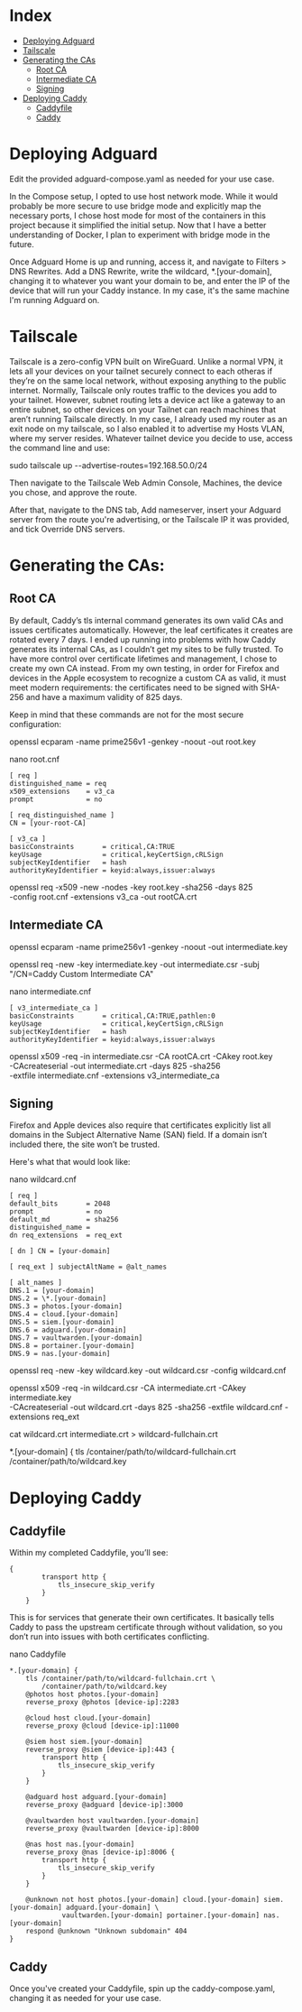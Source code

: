 # Index

- [Deploying Adguard](#deploying-adguard)
- [Tailscale](#tailscale)
- [Generating the CAs](#generating-the-cas)
    - [Root CA](#root-ca)
    - [Intermediate CA](#intermediate-ca)
    - [Signing](#signing)
- [Deploying Caddy](#deploying-caddy)
    - [Caddyfile](#caddyfile)
    - [Caddy](#caddy)

# Deploying Adguard

Edit the provided adguard-compose.yaml as needed for your use case.

In the Compose setup, I opted to use host network mode. While it would probably be more secure to use bridge mode and explicitly map the necessary ports, I chose host mode for most of the containers in this project because it simplified the initial setup. Now that I have a better understanding of Docker, I plan to experiment with bridge mode in the future.

Once Adguard Home is up and running, access it, and navigate to Filters > DNS Rewrites. Add a DNS Rewrite, write the wildcard, *.[your-domain], changing it to whatever you want your domain to be, and enter the IP of the device that will run your Caddy instance. In my case, it's the same machine I'm running Adguard on. 

# Tailscale

Tailscale is a zero-config VPN built on WireGuard. Unlike a normal VPN, it lets all your devices on your tailnet securely connect to each otheras if they’re on the same local network, without exposing anything to the public internet. Normally, Tailscale only routes traffic to the devices you add to your tailnet. However, subnet routing lets a device act like a gateway to an entire subnet, so other devices on your Tailnet can reach machines that aren’t running Tailscale directly. In my case, I already used my router as an exit node on my tailscale, so I also enabled it to advertise my Hosts VLAN, where my server resides. Whatever tailnet device you decide to use, access the command line and use:

sudo tailscale up --advertise-routes=192.168.50.0/24

Then navigate to the Tailscale Web Admin Console, Machines, the device you chose, and approve the route.

After that, navigate to the DNS tab, Add nameserver, insert your Adguard server from the route you're advertising, or the Tailscale IP it was provided, and tick Override DNS servers.

# Generating the CAs:

## Root CA

By default, Caddy’s tls internal command generates its own valid CAs and issues certificates automatically. However, the leaf certificates it creates are rotated every 7 days. I ended up running into problems with how Caddy generates its internal CAs, as I couldn’t get my sites to be fully trusted. To have more control over certificate lifetimes and management, I chose to create my own CA instead. From my own testing, in order for Firefox and devices in the Apple ecosystem to recognize a custom CA as valid, it must meet modern requirements: the certificates need to be signed with SHA-256 and have a maximum validity of 825 days.

Keep in mind that these commands are not for the most secure configuration:

openssl ecparam -name prime256v1 -genkey -noout -out root.key

nano root.cnf

```
[ req ]
distinguished_name = req
x509_extensions    = v3_ca
prompt             = no

[ req_distinguished_name ]
CN = [your-root-CA]

[ v3_ca ]
basicConstraints       = critical,CA:TRUE
keyUsage               = critical,keyCertSign,cRLSign
subjectKeyIdentifier   = hash
authorityKeyIdentifier = keyid:always,issuer:always
```

openssl req -x509 -new -nodes -key root.key -sha256 -days 825 \
-config root.cnf -extensions v3_ca -out rootCA.crt

## Intermediate CA

openssl ecparam -name prime256v1 -genkey -noout -out intermediate.key

openssl req -new -key intermediate.key -out intermediate.csr -subj "/CN=Caddy Custom Intermediate CA"

nano intermediate.cnf

```
[ v3_intermediate_ca ]
basicConstraints       = critical,CA:TRUE,pathlen:0
keyUsage               = critical,keyCertSign,cRLSign
subjectKeyIdentifier   = hash
authorityKeyIdentifier = keyid:always,issuer:always
```

openssl x509 -req -in intermediate.csr -CA rootCA.crt -CAkey root.key \
-CAcreateserial -out intermediate.crt -days 825 -sha256 \
-extfile intermediate.cnf -extensions v3_intermediate_ca

## Signing 

Firefox and Apple devices also require that certificates explicitly list all domains in the Subject Alternative Name (SAN) field. If a domain isn’t included there, the site won’t be trusted.

Here's what that would look like:

nano wildcard.cnf

```
[ req ] 
default_bits       = 2048 
prompt             = no 
default_md         = sha256 
distinguished_name = 
dn req_extensions  = req_ext

[ dn ] CN = [your-domain]

[ req_ext ] subjectAltName = @alt_names

[ alt_names ] 
DNS.1 = [your-domain] 
DNS.2 = \*.[your-domain]
DNS.3 = photos.[your-domain] 
DNS.4 = cloud.[your-domain]
DNS.5 = siem.[your-domain]
DNS.6 = adguard.[your-domain]
DNS.7 = vaultwarden.[your-domain]
DNS.8 = portainer.[your-domain]
DNS.9 = nas.[your-domain]
```

openssl req -new -key wildcard.key -out wildcard.csr -config wildcard.cnf

openssl x509 -req -in wildcard.csr -CA intermediate.crt -CAkey intermediate.key \
-CAcreateserial -out wildcard.crt -days 825 -sha256 -extfile wildcard.cnf -extensions req_ext

cat wildcard.crt intermediate.crt > wildcard-fullchain.crt

*.[your-domain] {
    tls /container/path/to/wildcard-fullchain.crt \
        /container/path/to/wildcard.key

# Deploying Caddy

## Caddyfile
Within my completed Caddyfile, you’ll see:
```
{
        transport http {
            tls_insecure_skip_verify
        }
    }
```
This is for services that generate their own certificates. It basically tells Caddy to pass the upstream certificate through without validation, so you don’t run into issues with both certificates conflicting. 

nano Caddyfile

```
*.[your-domain] {
    tls /container/path/to/wildcard-fullchain.crt \
        /container/path/to/wildcard.key
    @photos host photos.[your-domain]
    reverse_proxy @photos [device-ip]:2283

    @cloud host cloud.[your-domain]
    reverse_proxy @cloud [device-ip]:11000

    @siem host siem.[your-domain]
    reverse_proxy @siem [device-ip]:443 {
        transport http {
            tls_insecure_skip_verify
        }
    }

    @adguard host adguard.[your-domain]
    reverse_proxy @adguard [device-ip]:3000

    @vaultwarden host vaultwarden.[your-domain]
    reverse_proxy @vaultwarden [device-ip]:8000

    @nas host nas.[your-domain]
    reverse_proxy @nas [device-ip]:8006 {
        transport http {
            tls_insecure_skip_verify
        }
    }

    @unknown not host photos.[your-domain] cloud.[your-domain] siem.[your-domain] adguard.[your-domain] \
             vaultwarden.[your-domain] portainer.[your-domain] nas.[your-domain]
    respond @unknown "Unknown subdomain" 404
}
```
## Caddy

Once you've created your Caddyfile, spin up the caddy-compose.yaml, changing it as needed for your use case.
